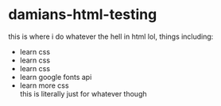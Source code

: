# damians-html-testing
this is where i do whatever the hell in html lol, things including:  
- learn css
- learn css
- learn css
- learn google fonts api
- learn more css  
this is literally just for whatever though
